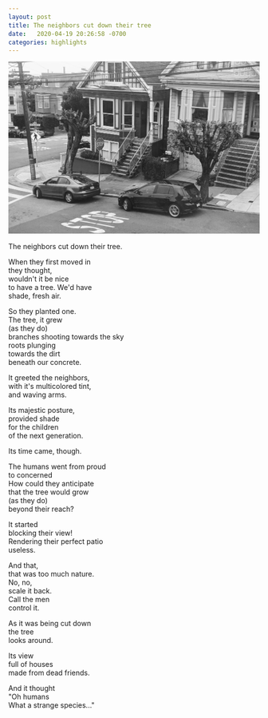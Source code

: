 ```yaml
---
layout: post
title: The neighbors cut down their tree
date:   2020-04-19 20:26:58 -0700
categories: highlights
---
```

![truncated trees in the neighborhood](https://raw.githubusercontent.com/svvchen/nervxious/gh-pages/assets/images/tree.jpg)

The neighbors cut down their tree.   

When they first moved in  
they thought,  
wouldn't it be nice  
to have a tree. We'd have  
shade, fresh air.  

So they planted one.  
The tree, it grew  
(as they do)  
branches shooting towards the sky  
roots plunging  
towards the dirt  
beneath our concrete.  

It greeted the neighbors,  
with it's multicolored tint,  
and waving arms.  

Its majestic posture,  
provided shade  
for the children  
of the next generation.  

Its time came, though.   

The humans went from proud  
to concerned  
How could they anticipate  
that the tree would grow  
(as they do)  
beyond their reach?  

It started  
blocking their view!   
Rendering their perfect patio  
useless.  

And that,  
that was too much nature.  
No, no,  
scale it back.  
Call the men  
control it.  

As it was being cut down   
the tree  
looks around.  

Its view    
full of houses   
made from dead friends.   

And it thought     
"Oh humans  
What a strange species..."   
